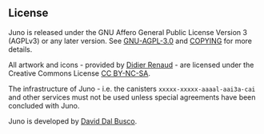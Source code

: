 ## License

Juno is released under the GNU Affero General Public License Version 3 (AGPLv3) or any later version. See [GNU-AGPL-3.0](GNU-AGPL-3.0) and [COPYING](COPYING) for more details.

All artwork and icons - provided by [Didier Renaud](https://www.customfuture.com/) - are licensed under the Creative Commons License [CC BY-NC-SA](https://creativecommons.org/licenses/by-nc-sa/4.0/legalcode).

The infrastructure of Juno - i.e. the canisters `xxxxx-xxxxx-aaaal-aai3a-cai` and other services must not be used unless special agreements have been concluded with Juno.

Juno is developed by [David Dal Busco](mailto:david.dalbusco@outlook.com).
